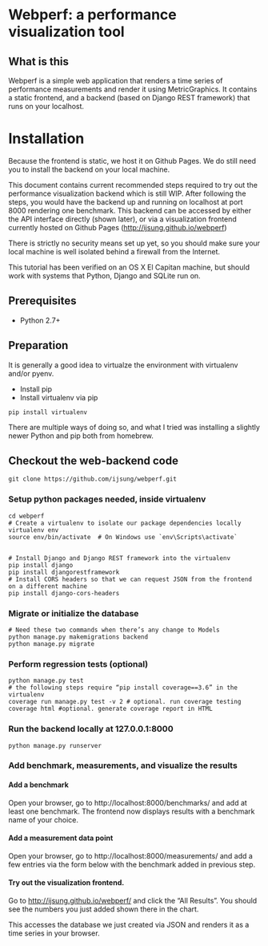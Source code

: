 # Webperf: a performance visualization tool

## What is this

Webperf is a simple web application that renders a time series of performance
measurements and render it using MetricGraphics. It contains a
static frontend, and a backend (based on Django REST framework)
that runs on your localhost.

# Installation

Because the frontend is static, we host it on Github Pages. We do
still need you to install the backend on your local machine.

This document contains current recommended steps required to try
out the performance visualization backend which is still WIP. After
following the steps, you would have the backend up and running on
localhost at port 8000 rendering one benchmark. This backend can
be accessed by either the API interface directly (shown later), or
via a visualization frontend currently hosted on Github Pages
(http://ijsung.github.io/webperf)


There is strictly no security means set up yet, so you should make
sure your local machine is well isolated behind a firewall from the
Internet.


This tutorial has been verified on an OS X El Capitan machine, but
should work with systems that Python, Django and SQLite run on.

## Prerequisites
* Python 2.7+

## Preparation

It is generally a good idea to virtualze the environment with virtualenv and/or pyenv.

* Install pip
* Install virtualenv via pip

```
pip install virtualenv
```	

There are multiple ways of doing so, and what I tried was installing
a slightly newer Python and pip both from homebrew.  

## Checkout the web-backend code

```
git clone https://github.com/ijsung/webperf.git
```

### Setup python packages needed, inside virtualenv

```
cd webperf
# Create a virtualenv to isolate our package dependencies locally
virtualenv env
source env/bin/activate  # On Windows use `env\Scripts\activate`


# Install Django and Django REST framework into the virtualenv
pip install django
pip install djangorestframework
# Install CORS headers so that we can request JSON from the frontend on a different machine
pip install django-cors-headers
```	



### Migrate or initialize the database
```
# Need these two commands when there’s any change to Models
python manage.py makemigrations backend
python manage.py migrate
```	

### Perform regression tests (optional)

```
python manage.py test
# the following steps require “pip install coverage==3.6” in the virtualenv
coverage run manage.py test -v 2 # optional. run coverage testing
coverage html #optional. generate coverage report in HTML
```	

### Run the backend locally at 127.0.0.1:8000
```
python manage.py runserver
```	

### Add benchmark, measurements, and visualize the results

#### Add a benchmark

Open your browser, go to http://localhost:8000/benchmarks/ and add
at least one benchmark. The frontend now displays results with a
benchmark name of your choice.

#### Add a measurement data point
Open your browser, go to http://localhost:8000/measurements/ and
add a few entries via the form below with the benchmark added in
previous step.


  

#### Try out the visualization frontend.

Go to http://ijsung.github.io/webperf/ and click the “All Results”.
You should see the numbers you just added shown there in the chart.

  



This accesses the database we just created via JSON and renders it as a time series in your browser.
